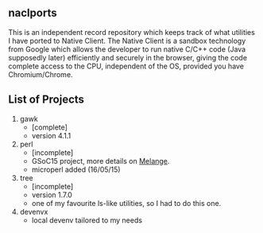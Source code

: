 naclports
---------

This is an independent record repository which keeps track of what utilities I have ported to Native Client. The Native Client is a sandbox technology from Google which allows the developer to run native C/C++ code (Java supposedly later) efficiently and securely in the browser, giving the code complete access to the CPU, independent of the OS, provided you have Chromium/Chrome.

List of Projects
----------------

1. gawk
    - [complete]
    - version 4.1.1
2. perl
    - [incomplete]
    - GSoC15 project, more details on [Melange](https://www.google-melange.com/gsoc/project/details/google/gsoc2015/agaurav77/5649050225344512).
    - microperl added (16/05/15) 
3. tree
    - [incomplete]
    - version 1.7.0
    - one of my favourite ls-like utilities, so I had to do this one.
4. devenvx
    - local devenv tailored to my needs
